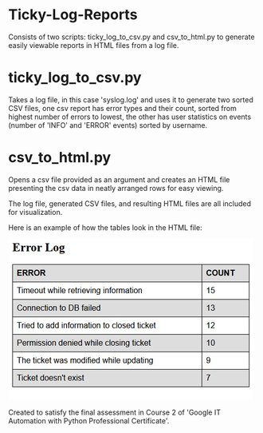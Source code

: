 # Ticky-Log-Reports
Consists of two scripts: ticky_log_to_csv.py and csv_to_html.py to generate easily viewable reports in HTML files from a log file.

# ticky_log_to_csv.py
Takes a log file, in this case 'syslog.log' and uses it to generate two sorted CSV files, one csv report has error types and their count, sorted from highest number of errors to lowest, the other has user statistics on events (number of 'INFO' and 'ERROR' events) sorted by username.

# csv_to_html.py
Opens a csv file provided as an argument and creates an HTML file presenting the csv data in neatly arranged rows for easy viewing.

The log file, generated CSV files, and resulting HTML files are all included for visualization.

Here is an example of how the tables look in the HTML file:

![alt text](https://github.com/Cambuchi/Ticky-Log-Reports/blob/main/table_example.jpg?raw=true)

Created to satisfy the final assessment in Course 2 of 'Google IT Automation with Python Professional Certificate'.

